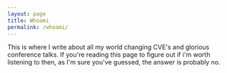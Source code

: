 ```yaml
---
layout: page
title: Whoami
permalink: /whoami/
---
```


This is where I write about all my world changing CVE's and glorious conference talks. If you're reading this page to figure out if i'm worth listening to then, as I'm sure you've guessed, the answer is probably no. 